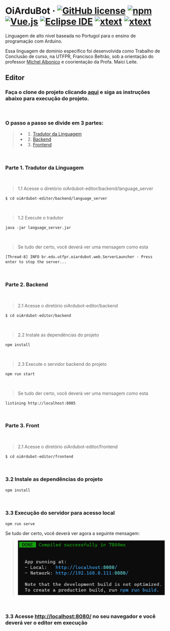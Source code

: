 # OiArduBot &middot; [![GitHub license](https://img.shields.io/badge/license-MIT-blue.svg)](https://github.com/IntelAgir-Research-Group/OiArduBot/blob/main/LICENSE) [![npm](https://img.shields.io/badge/-npm-CB3837?logo=npm)](https://www.npmjs.com/package/npm/v/6.14.4) [![Vue.js](https://img.shields.io/badge/-Vue.js-4FC08D?logo=vue.js)](https://vuejs.org/) [![Eclipse IDE](https://img.shields.io/badge/-Eclipse%20IDE-2C2255?logo=EclipseIDE)](https://www.eclipse.org/downloads/) [![xtext](https://img.shields.io/badge/-Xtext-2C2255)](https://www.eclipse.org/Xtext/) [![xtext](https://img.shields.io/badge/-Xtend-2C2255)](https://www.eclipse.org/xtend/)

Linguagem de alto nível baseada no Portugol para o ensino de programação com Arduino.

Essa linguagem de domínio específico foi desenvolvida como Trabalho de Conclusão de curso, na UTFPR, Francisco Beltrão, sob a orientação do professor [Michel Albonico](https://michelalbonico.github.io/) e coorientação da Profa. Maici Leite.

## Editor
### Faça o clone do projeto clicando [aqui](https://github.com/IntelAgir-Research-Group/oiArdubot-editor) e siga as instruções abaixo para execução do projeto.

<br>

### O passo a passo se divide em 3 partes:
> - 1. [Tradutor da Linguagem](#parte-1-tradutor)
> - 2. [Backend](#parte-2-backend)
> - 3. [Frontend](#parte-3-frontend)

<br> 

### Parte 1. Tradutor da Linguagem
<br>

> 1.1 Acesse o diretório oiArdubot-editor/backend/language_server
```
$ cd oiArdubot-editor/backend/language_server
```
<br>

> 1.2 Execute o tradutor
```
java -jar language_server.jar
```
<br>

> Se tudo der certo, você deverá ver uma mensagem como esta
```
[Thread-8] INFO br.edu.utfpr.oiardubot.web.ServerLauncher - Press enter to stop the server...
```
<br>

### Parte 2. Backend
<br>

> 2.1 Acesse o diretório oiArdubot-editor/backend
```
$ cd oiArdubot-editor/backend
```
<br>

> 2.2 Instale as dependências do projeto
```
npm install
```
<br>

> 2.3 Execute o servidor backend do projeto
```
npm run start
```
<br>

> Se tudo der certo, você deverá ver uma mensagem como esta
```
listining http://localhost:8085
```
<br>

### Parte 3. Front
<br>

> 2.1 Acesse o diretório oiArdubot-editor/frontend
```
$ cd oiArdubot-editor/frontend
```
<br>

### 3.2 Instale as dependências do projeto
```
npm install
```
<br>

### 3.3 Execução do servidor para acesso local
```
npm run serve
```



Se tudo der certo, você deverá ver agora a seguinte mensagem:
> <img src="images/frontend.png">
<br>

### 3.3 Acesse [http://localhost:8080/](http://localhost:8080/) no seu navegador e você deverá ver o editor em execução





